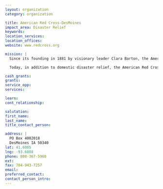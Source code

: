 ```yaml
---
layout: organization
category: organization

title: American Red Cross-DesMoines
impact_area: Disaster Relief
keywords: 
location_services: 
location_offices: 
website: www.redcross.org

mission: |
  Since its founding in 1881 by visionary leader Clara Barton, the American Red Cross has been the nation's premier emergency response organization. As part of a worldwide movement that offers neutral humanitarian care to the victims of war, the American Red Cross distinguishes itself by also aiding victims of devastating natural disasters. Over the years, the organization has expanded its services, always with the aim of preventing and relieving suffering.

  Today, in addition to domestic disaster relief, the American Red Cross offers compassionate services in five other areas: community services that help the needy; support and comfort for military members and their families; the collection, processing and distribution of lifesaving blood and blood products; educational programs that promote health and safety; and international relief and development programs.

cash_grants: 
grants: 
service_opp: 
services: 

learn: 
cont_relationship: 

salutation: 
first_name: 
last_name: 
title_contact_person: 

address: |
  PO Box 4002018  
  DesMoines IA 50340
lat: 41.6005
lng: -93.6088
phone: 800-367-5960
ext: 
fax: 704-943-7257
email: 
preferred_contact: 
contact_person_intro: 
---
```

